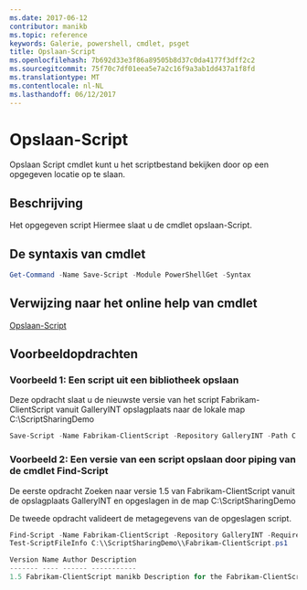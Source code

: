 ```yaml
---
ms.date: 2017-06-12
contributor: manikb
ms.topic: reference
keywords: Galerie, powershell, cmdlet, psget
title: Opslaan-Script
ms.openlocfilehash: 7b692d33e3f86a89505b8d37c0da4177f3dff2c2
ms.sourcegitcommit: 75f70c7df01eea5e7a2c16f9a3ab1dd437a1f8fd
ms.translationtype: MT
ms.contentlocale: nl-NL
ms.lasthandoff: 06/12/2017
---
```

# <a name="save-script"></a>Opslaan-Script

Opslaan Script cmdlet kunt u het scriptbestand bekijken door op een opgegeven locatie op te slaan.

## <a name="description"></a>Beschrijving

Het opgegeven script Hiermee slaat u de cmdlet opslaan-Script.

## <a name="cmdlet-syntax"></a>De syntaxis van cmdlet

```powershell
Get-Command -Name Save-Script -Module PowerShellGet -Syntax
```
## <a name="cmdlet-online-help-reference"></a>Verwijzing naar het online help van cmdlet

[Opslaan-Script](http://go.microsoft.com/fwlink/?LinkId=619786)

## <a name="example-commands"></a>Voorbeeldopdrachten

### <a name="example-1-save-a-script-from-a-repository"></a>Voorbeeld 1: Een script uit een bibliotheek opslaan
Deze opdracht slaat u de nieuwste versie van het script Fabrikam-ClientScript vanuit GalleryINT opslagplaats naar de lokale map C:\ScriptSharingDemo

```powershell
Save-Script -Name Fabrikam-ClientScript -Repository GalleryINT -Path C:\ScriptSharingDemo
```

### <a name="example-2-save-a-version-of-a-script-by-piping-from-the-find-script-cmdlet"></a>Voorbeeld 2: Een versie van een script opslaan door piping van de cmdlet Find-Script

De eerste opdracht Zoeken naar versie 1.5 van Fabrikam-ClientScript vanuit de opslagplaats GalleryINT en opgeslagen in de map C:\ScriptSharingDemo

De tweede opdracht valideert de metagegevens van de opgeslagen script.

```powershell
Find-Script -Name Fabrikam-ClientScript -Repository GalleryINT -RequiredVersion 1.5 | Save-Script -Path C:\\ScriptSharingDemo
Test-ScriptFileInfo C:\\ScriptSharingDemo\\Fabrikam-ClientScript.ps1

Version Name Author Description
------- ---- ------ -----------
1.5 Fabrikam-ClientScript manikb Description for the Fabrikam-ClientScript script
```

